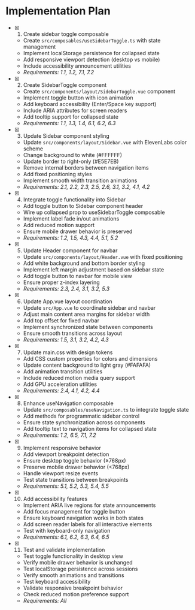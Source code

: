 # Implementation Plan

- [x] 1. Create sidebar toggle composable
  - Create `src/composables/useSidebarToggle.ts` with state management
  - Implement localStorage persistence for collapsed state
  - Add responsive viewport detection (desktop vs mobile)
  - Include accessibility announcement utilities
  - _Requirements: 1.1, 1.2, 7.1, 7.2_

- [x] 2. Create SidebarToggle component
  - Create `src/components/layout/SidebarToggle.vue` component
  - Implement toggle button with icon animation
  - Add keyboard accessibility (Enter/Space key support)
  - Include ARIA attributes for screen readers
  - Add tooltip support for collapsed state
  - _Requirements: 1.1, 1.3, 1.4, 6.1, 6.2, 6.3_

- [x] 3. Update Sidebar component styling
  - Update `src/components/layout/Sidebar.vue` with ElevenLabs color scheme
  - Change background to white (#FFFFFF)
  - Update border to right-only (#E5E7EB)
  - Remove internal borders between navigation items
  - Add fixed positioning styles
  - Implement smooth width transition animations
  - _Requirements: 2.1, 2.2, 2.3, 2.5, 2.6, 3.1, 3.2, 4.1, 4.2_

- [x] 4. Integrate toggle functionality into Sidebar
  - Add toggle button to Sidebar component header
  - Wire up collapsed prop to useSidebarToggle composable
  - Implement label fade in/out animations
  - Add reduced motion support
  - Ensure mobile drawer behavior is preserved
  - _Requirements: 1.2, 1.5, 4.3, 4.4, 5.1, 5.2_

- [x] 5. Update Header component for navbar
  - Update `src/components/layout/Header.vue` with fixed positioning
  - Add white background and bottom border styling
  - Implement left margin adjustment based on sidebar state
  - Add toggle button to navbar for mobile view
  - Ensure proper z-index layering
  - _Requirements: 2.3, 2.4, 3.1, 3.2, 5.3_

- [x] 6. Update App.vue layout coordination
  - Update `src/App.vue` to coordinate sidebar and navbar
  - Adjust main content area margins for sidebar width
  - Add top offset for fixed navbar
  - Implement synchronized state between components
  - Ensure smooth transitions across layout
  - _Requirements: 1.5, 3.1, 3.2, 4.2, 4.3_

- [x] 7. Update main.css with design tokens
  - Add CSS custom properties for colors and dimensions
  - Update content background to light gray (#FAFAFA)
  - Add animation transition utilities
  - Include reduced motion media query support
  - Add GPU acceleration utilities
  - _Requirements: 2.4, 4.1, 4.2, 4.4_

- [x] 8. Enhance useNavigation composable
  - Update `src/composables/useNavigation.ts` to integrate toggle state
  - Add methods for programmatic sidebar control
  - Ensure state synchronization across components
  - Add tooltip text to navigation items for collapsed state
  - _Requirements: 1.2, 6.5, 7.1, 7.2_

- [x] 9. Implement responsive behavior
  - Add viewport breakpoint detection
  - Ensure desktop toggle behavior (≥768px)
  - Preserve mobile drawer behavior (<768px)
  - Handle viewport resize events
  - Test state transitions between breakpoints
  - _Requirements: 5.1, 5.2, 5.3, 5.4, 5.5_

- [x] 10. Add accessibility features
  - Implement ARIA live regions for state announcements
  - Add focus management for toggle button
  - Ensure keyboard navigation works in both states
  - Add screen reader labels for all interactive elements
  - Test with keyboard-only navigation
  - _Requirements: 6.1, 6.2, 6.3, 6.4, 6.5_

- [x] 11. Test and validate implementation
  - Test toggle functionality in desktop view
  - Verify mobile drawer behavior is unchanged
  - Test localStorage persistence across sessions
  - Verify smooth animations and transitions
  - Test keyboard accessibility
  - Validate responsive breakpoint behavior
  - Check reduced motion preference support
  - _Requirements: All_
